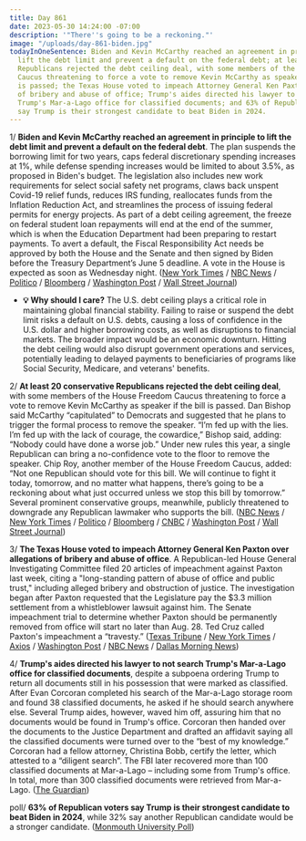 ```yaml
---
title: Day 861
date: 2023-05-30 14:24:00 -07:00
description: '"There''s going to be a reckoning."'
image: "/uploads/day-861-biden.jpg"
todayInOneSentence: Biden and Kevin McCarthy reached an agreement in principle to
  lift the debt limit and prevent a default on the federal debt; at least 20 conservative
  Republicans rejected the debt ceiling deal, with some members of the House Freedom
  Caucus threatening to force a vote to remove Kevin McCarthy as speaker if the bill
  is passed; the Texas House voted to impeach Attorney General Ken Paxton over allegations
  of bribery and abuse of office; Trump's aides directed his lawyer to not search
  Trump's Mar-a-Lago office for classified documents; and 63% of Republican voters
  say Trump is their strongest candidate to beat Biden in 2024.
---
```


1/ **Biden and Kevin McCarthy reached an agreement in principle to lift the debt limit and prevent a default on the federal debt**. The plan suspends the borrowing limit for two years, caps federal discretionary spending increases at 1%, while defense spending increases would be limited to about 3.5%, as proposed in Biden's budget. The legislation also includes new work requirements for select social safety net programs, claws back unspent Covid-19 relief funds, reduces IRS funding, reallocates funds from the Inflation Reduction Act, and streamlines the process of issuing federal permits for energy projects. As part of a debt ceiling agreement, the freeze on federal student loan repayments will end at the end of the summer, which is when the Education Department had been preparing to restart payments. To avert a default, the Fiscal Responsibility Act needs be approved by both the House and the Senate and then signed by Biden before the Treasury Department’s June 5 deadline. A vote in the House is expected as soon as Wednesday night. ([New York Times](https://www.nytimes.com/2023/05/27/us/politics/debt-ceiling-deal.html) / [NBC News](https://www.nbcnews.com/politics/congress/biden-mccarthy-complete-debt-ceiling-agreement-sunday-jeffries-tells-d-rcna86191) / [Politico](https://www.politico.com/news/2023/05/28/6-pillars-of-the-debt-ceiling-deal-00099108) / [Bloomberg](https://www.bloomberg.com/news/articles/2023-05-28/key-takeaways-from-deal-biden-gop-sealed-to-avert-us-default?srnd=premium&sref=MIBMEEoj) / [Washington Post](https://www.washingtonpost.com/business/2023/05/27/raise-debt-ceiling-budget/) / [Wall Street Journal](https://www.wsj.com/articles/debt-ceiling-deal-does-little-to-change-direction-of-federal-spending-economy-d613388?mod=hp_lead_pos2))

* **💡 Why should I care?** The U.S. debt ceiling plays a critical role in maintaining global financial stability. Failing to raise or suspend the debt limit risks a default on U.S. debts, causing a loss of confidence in the U.S. dollar and higher borrowing costs, as well as disruptions to financial markets. The broader impact would be an economic downturn. Hitting the debt ceiling would also disrupt government operations and services, potentially leading to delayed payments to beneficiaries of programs like Social Security, Medicare, and veterans' benefits.

2/ **At least 20 conservative Republicans rejected the debt ceiling deal**, with some members of the House Freedom Caucus threatening to force a vote to remove Kevin McCarthy as speaker if the bill is passed. Dan Bishop said McCarthy “capitulated” to Democrats and suggested that he plans to trigger the formal process to remove the speaker. “I’m fed up with the lies. I’m fed up with the lack of courage, the cowardice,” Bishop said, adding: “Nobody could have done a worse job.” Under new rules this year, a single Republican can bring a no-confidence vote to the floor to remove the speaker. Chip Roy, another member of the House Freedom Caucus, added: “Not one Republican should vote for this bill. We will continue to fight it today, tomorrow, and no matter what happens, there’s going to be a reckoning about what just occurred unless we stop this bill by tomorrow.” Several prominent conservative groups, meanwhile, publicly threatened to downgrade any Republican lawmaker who supports the bill. ([NBC News](https://www.nbcnews.com/politics/congress/far-right-members-unhappy-debt-deal-float-threatening-mccarthys-speake-rcna86797) / [New York Times](https://www.nytimes.com/2023/05/30/us/debt-limit-bill-house-rules-committee.html) / [Politico](https://www.politico.com/news/2023/05/30/dan-bishop-mccarthy-debt-limit-00099262) / [Bloomberg](https://www.bloomberg.com/news/articles/2023-05-30/republican-hard-liners-threaten-reckoning-for-debt-limit-deal?srnd=premium&sref=MIBMEEoj) / [CNBC](https://www.cnbc.com/2023/05/30/debt-ceiling-deal-updates.html) / [Washington Post](https://www.washingtonpost.com/business/2023/05/30/debt-ceiling-republicans-house-mccarthy/) / [Wall Street Journal](https://www.wsj.com/articles/biden-and-mccarthys-debt-ceiling-deal-faces-crucial-first-test-in-house-8ae0140e?mod=hp_lead_pos3))

3/ **The Texas House voted to impeach Attorney General Ken Paxton over allegations of bribery and abuse of office**. A Republican-led House General Investigating Committee filed 20 articles of impeachment against Paxton last week, citing a "long-standing pattern of abuse of office and public trust," including alleged bribery and obstruction of justice. The investigation began after Paxton requested that the Legislature pay the $3.3 million settlement from a whistleblower lawsuit against him. The Senate impeachment trial to determine whether Paxton should be permanently removed from office will start no later than Aug. 28. Ted Cruz called Paxton's impeachment a “travesty.” ([Texas Tribune](https://www.texastribune.org/2023/05/27/ken-paxton-impeached-texas-attorney-general/) / [New York Times](https://www.nytimes.com/live/2023/05/27/us/texas-paxton-impeachment) / [Axios](https://www.axios.com/2023/05/27/texas-ag-ken-paxton-impeached) / [Washington Post](https://www.washingtonpost.com/nation/2023/05/27/texas-impeachment-paxton-attorney-general-vote/) / [NBC News](https://www.nbcnews.com/politics/politics-news/impeachment-trial-texas-ag-ken-paxton-begin-no-later-august-28-rcna86727) / [Dallas Morning News](https://www.dallasnews.com/news/politics/2023/05/27/donald-trump-ted-cruz-stand-with-texas-ag-ken-paxton-as-impeachment-vote-about-to-begin/))

4/ **Trump's aides directed his lawyer to not search Trump's Mar-a-Lago office for classified documents**, despite a subpoena ordering Trump to return all documents still in his possession that were marked as classified. After Evan Corcoran completed his search of the Mar-a-Lago storage room and found 38 classified documents, he asked if he should search anywhere else. Several Trump aides, however, waved him off, assuring him that no documents would be found in Trump's office. Corcoran then handed over the documents to the Justice Department and drafted an affidavit saying all the classified documents were turned over to the “best of my knowledge.” Corcoran had a fellow attorney, Christina Bobb, certify the letter, which attested to a “diligent search”. The FBI later recovered more than 100 classified documents at Mar-a-Lago – including some from Trump's office. In total, more than 300 classified documents were retrieved from Mar-a-Lago. ([The Guardian](https://www.theguardian.com/us-news/2023/may/30/evan-corcoran-trump-lawyer-waved-off-secret-document-search))

poll/ **63% of Republican voters say Trump is their strongest candidate to beat Biden in 2024**, while 32% say another Republican candidate would be a stronger candidate. ([Monmouth University Poll](https://www.monmouth.edu/polling-institute/reports/monmouthpoll_US_053023/))
